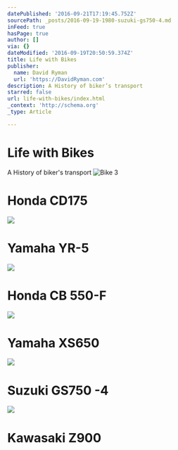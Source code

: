 ```yaml
---
datePublished: '2016-09-21T17:19:45.752Z'
sourcePath: _posts/2016-09-19-1980-suzuki-gs750-4.md
inFeed: true
hasPage: true
author: []
via: {}
dateModified: '2016-09-19T20:50:59.374Z'
title: Life with Bikes
publisher:
  name: David Ryman
  url: 'https://DavidRyman.com'
description: A History of biker’s transport
starred: false
url: life-with-bikes/index.html
_context: 'http://schema.org'
_type: Article

---
```

# Life with Bikes

A History of biker's transport
![Bike 3](https://the-grid-user-content.s3-us-west-2.amazonaws.com/2b5d5bd3-1826-4a76-a4cc-2b521184ec56.jpg)

# Honda CD175
![](https://the-grid-user-content.s3-us-west-2.amazonaws.com/f870b9cd-8d50-4e4d-bfef-cadc2494675d.jpg)

# Yamaha YR-5
![](https://the-grid-user-content.s3-us-west-2.amazonaws.com/5318de52-36f3-4021-bc60-dd22941764f6.jpg)

# Honda CB 550-F
![](https://the-grid-user-content.s3-us-west-2.amazonaws.com/9209c5bb-4ca3-450f-909c-7258c02ac82e.jpg)

# Yamaha XS650
![](https://the-grid-user-content.s3-us-west-2.amazonaws.com/7764d2af-ac1d-464b-a2c2-c570f6124868.jpg)

# Suzuki GS750 -4
![](https://the-grid-user-content.s3-us-west-2.amazonaws.com/baedbe2e-2592-4284-8c76-32faa05507f2.jpg)

# Kawasaki Z900